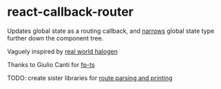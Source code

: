 # react-callback-router
Updates global state as a routing callback, and [narrows](https://www.typescriptlang.org/docs/handbook/advanced-types.html#using-type-predicates) global state type further down the component tree.

Vaguely inspired by [real world halogen](https://github.com/thomashoneyman/purescript-halogen-realworld)

Thanks to Giulio Canti for [fp-ts](https://github.com/gcanti/fp-ts)

TODO: create sister libraries for [route parsing and printing](https://github.com/natefaubion/purescript-routing-duplex)
